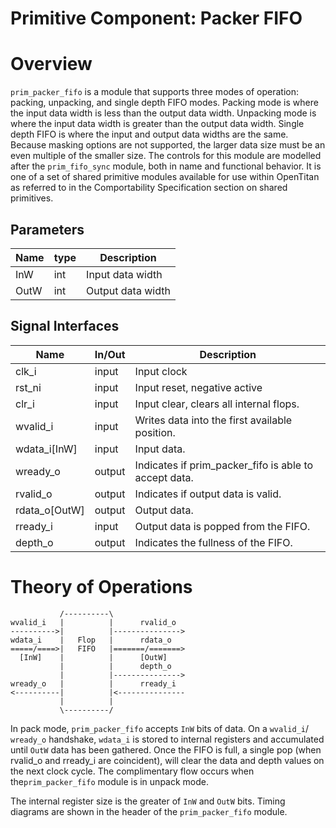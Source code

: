 # Primitive Component: Packer FIFO

# Overview

`prim_packer_fifo` is a module that supports three modes of operation: packing,
unpacking, and single depth FIFO modes. Packing mode is where the input
data width is less than the output data width. Unpacking mode is where the input
data width is greater than the output data width. Single depth FIFO is where
the input and output data widths are the same. Because masking options are not
supported, the larger data size must be an even multiple of the smaller size.
The controls for this module are modelled after the `prim_fifo_sync` module,
both in name and functional behavior.
It is one of a set of shared primitive modules
available for use within OpenTitan as referred to in the Comportability
Specification section on shared primitives.

## Parameters

Name | type | Description
-----|------|-------------
InW  | int  | Input data width
OutW | int  | Output data width

## Signal Interfaces

Name         | In/Out | Description
-------------|--------|-------------
clk_i        | input  | Input clock
rst_ni       | input  | Input reset, negative active
clr_i        | input  | Input clear, clears all internal flops.
wvalid_i     | input  | Writes data into the first available position.
wdata_i[InW] | input  | Input data.
wready_o     | output | Indicates if prim_packer_fifo is able to accept data.
rvalid_o     | output | Indicates if output data is valid.
rdata_o[OutW]| output | Output data.
rready_i     | input  | Output data is popped from the FIFO.
depth_o      | output | Indicates the fullness of the FIFO.

# Theory of Operations

```code
           /----------\
wvalid_i   |          |      rvalid_o
---------->|          |--------------->
wdata_i    |   Flop   |      rdata_o
=====/====>|   FIFO   |=======/=======>
  [InW]    |          |      [OutW]
           |          |      depth_o
           |          |--------------->
wready_o   |          |      rready_i
<----------|          |<---------------
           |          |
           \----------/
```

In pack mode, `prim_packer_fifo` accepts `InW` bits of data. On a `wvalid_i`/
`wready_o` handshake, `wdata_i` is stored to internal registers and accumulated
until `OutW` data has been gathered. Once the FIFO is full, a single pop (when
rvalid_o and rready_i are coincident), will clear the data and depth values on
the next clock cycle. The complimentary flow occurs when the`prim_packer_fifo`
module is in unpack mode.

The internal register size is the greater of `InW` and `OutW` bits.
Timing diagrams are shown in the header of the `prim_packer_fifo` module.
